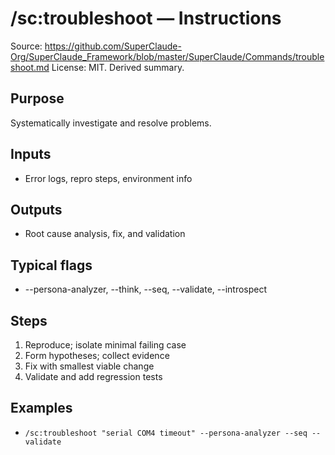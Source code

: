 # /sc:troubleshoot — Instructions

Source: https://github.com/SuperClaude-Org/SuperClaude_Framework/blob/master/SuperClaude/Commands/troubleshoot.md
License: MIT. Derived summary.

## Purpose
Systematically investigate and resolve problems.

## Inputs
- Error logs, repro steps, environment info

## Outputs
- Root cause analysis, fix, and validation

## Typical flags
- --persona-analyzer, --think, --seq, --validate, --introspect

## Steps
1) Reproduce; isolate minimal failing case
2) Form hypotheses; collect evidence
3) Fix with smallest viable change
4) Validate and add regression tests

## Examples
- `/sc:troubleshoot "serial COM4 timeout" --persona-analyzer --seq --validate`
